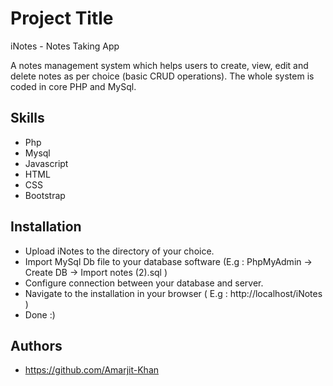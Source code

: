 
# Project Title

iNotes - Notes Taking App

A notes management system which helps users to create,
view, edit and delete notes as per choice (basic CRUD operations).
The whole system is coded in core PHP and MySql.
## Skills
* Php
* Mysql
* Javascript
* HTML
* CSS
* Bootstrap
## Installation
* Upload iNotes to the directory of your choice.
* Import MySql Db file to your database software (E.g : PhpMyAdmin -> Create DB -> Import notes (2).sql )
* Configure connection between your database and server.
* Navigate to the installation in your browser ( E.g : http://localhost/iNotes )
* Done :)
## Authors

- https://github.com/Amarjit-Khan

